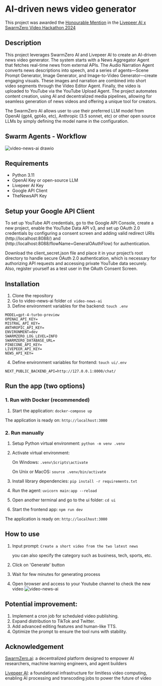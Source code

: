 # AI-driven news video generator
This project was awarded the [Honourable Mention](https://youtu.be/SNLRZcjX0rc?t=2124) in the [Livepeer AI x SwarmZero Video Hackathon 2024](https://www.encode.club/livepeer-ai-video-hackathon/)
## Description
This project leverages SwarmZero AI and Livepeer AI to create an AI-driven news video generator. The system starts with a News Aggregator Agent that fetches real-time news from external APIs. The Audio Narration Agent converts news descriptions into speech, and a series of agents—Scene Prompt Generator, Image Generator, and Image-to-Video Generator—create engaging visuals. These images and narration are combined into short video segments through the Video Editor Agent. Finally, the video is uploaded to YouTube via the YouTube Upload Agent. The project automates content creation, using AI and decentralized media pipelines, allowing for seamless generation of news videos and offering a unique tool for creators.

The SwarmZero AI allows user to use their preferred LLM model from OpenAI (gpt4, gpt4o, etc), Anthropic (3.5 sonnet, etc) or other open source LLMs by simply defining the model name in the configuration.

## Swarm Agents - Workflow
![video-news-ai drawio](https://github.com/user-attachments/assets/c2976ada-4672-46f1-a931-3af0036b90e9)

## Requirements

- Python 3.11
- OpenAI Key or open-source LLM
- Livepeer AI Key
- Google API Client
- TheNewsAPI Key

## Setup your Google API Client
To set up YouTube API credentials, go to the Google API Console, create a new project, enable the YouTube Data API v3, and set up OAuth 2.0 credentials by configuring a consent screen and adding valid redirect URIs (http://localhost:8088/) and (http://localhost:8088/flowName=GeneralOAuthFlow) for authentication. 

Download the client_secret.json file and place it in your project’s root directory to handle secure OAuth 2.0 authentication, which is necessary for authorizing API requests and accessing private YouTube data securely. Also, register yourself as a test user in the OAuth Consent Screen.

## Installation

1. Clone the repository
2. Go to video-news-ai folder
   `cd video-news-ai`
3. Define environment variables for the backend:
`touch .env`
```
MODEL=gpt-4-turbo-preview
OPENAI_API_KEY=
MISTRAL_API_KEY=
ANTHROPIC_API_KEY=
ENVIRONMENT=dev
SWARMZERO_LOG_LEVEL=INFO
SWARMZERO_DATABASE_URL=
PINECONE_API_KEY=
LIVEPEER_API_KEY=
NEWS_API_KEY=
```
4. Define environment variables for frontend:
`touch ui/.env`
```
NEXT_PUBLIC_BACKEND_API=http://127.0.0.1:8000/chat/
```

## Run the app (two options)
### 1. Run with Docker (recommended)
1. Start the application:
`docker-compose up`

The application is ready on: `http://localhost:3000`
### 2. Run manually
1. Setup Python virtual environment: `python -m venv .venv`
2. Activate virtual environment:

   On Windows: `.venv\Scripts\activate`

   On Unix or MacOS: `source .venv/bin/activate`

3. Install library dependencies: `pip install -r requirements.txt`
4. Run the agent: `uvicorn main:app --reload`

5. Open another terminal and go to the ui folder:
`cd ui`
6. Start the frontend app:
`npm run dev`

The application is ready on: `http://localhost:3000`

## How to use
1. Input prompt: ```Create a short video from the two latest news```

     you can also specify the category such as business, tech, sports, etc.

2. Click on 'Generate' button
3. Wait for few minutes for generating process
4. Open browser and access to your Youtube channel to check the new video
![video-news-ai](https://github.com/user-attachments/assets/f51d175a-4b40-4556-aacb-202183e8ff07)


## Potential improvement:
1. Implement a cron job for scheduled video publishing.
2. Expand distribution to TikTok and Twitter.
3. Add advanced editing features and human-like TTS.
4. Optimize the prompt to ensure the tool runs with stability.

## Acknowledgement
[SwarmZero.ai](https://swarmzero.ai/): a decentralized platform designed to empower AI researchers, machine learning engineers, and agent builders

[Livepeer AI](https://www.livepeer.org/): a foundational infrastructure for limitless video computing, enabling AI processing and transcoding jobs to power the future of video
